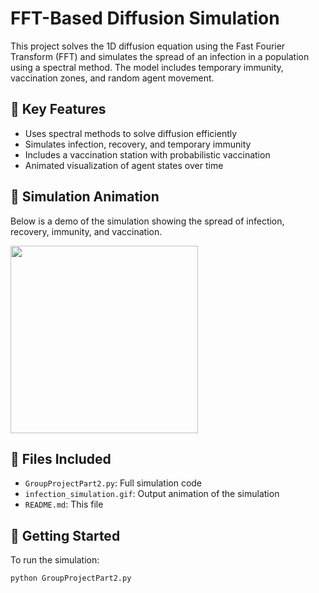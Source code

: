 # FFT-Based Diffusion Simulation

This project solves the 1D diffusion equation using the Fast Fourier Transform (FFT) and simulates the spread of an infection in a population using a spectral method. The model includes temporary immunity, vaccination zones, and random agent movement.

## 🔬 Key Features

- Uses spectral methods to solve diffusion efficiently
- Simulates infection, recovery, and temporary immunity
- Includes a vaccination station with probabilistic vaccination
- Animated visualization of agent states over time

## 🎥 Simulation Animation

Below is a demo of the simulation showing the spread of infection, recovery, immunity, and vaccination.

<img src="infection_simulation.gif" width="300"/>

## 📁 Files Included

- `GroupProjectPart2.py`: Full simulation code
- `infection_simulation.gif`: Output animation of the simulation
- `README.md`: This file

## 🚀 Getting Started

To run the simulation:

```bash
python GroupProjectPart2.py
